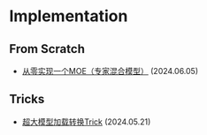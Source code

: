 # Implementation

## From Scratch

- [从零实现一个MOE（专家混合模型）](https://zhuanlan.zhihu.com/p/701777558) (2024.06.05)

## Tricks

- [超大模型加载转换Trick](https://zhuanlan.zhihu.com/p/698950172) (2024.05.21)